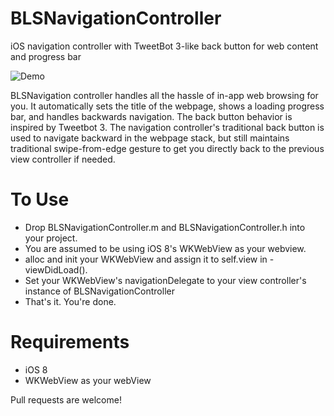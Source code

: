 BLSNavigationController
=======================

iOS navigation controller with TweetBot 3-like back button for web content and progress bar

![Demo](demo.gif)

BLSNavigation controller handles all the hassle of in-app web browsing for you. It automatically sets the title of the webpage, shows a loading progress bar, and handles backwards navigation. The back button behavior is inspired by Tweetbot 3. The navigation controller's traditional back button is used to navigate backward in the webpage stack, but still maintains traditional swipe-from-edge gesture to get you directly back to the previous view controller if needed.

To Use
========
* Drop BLSNavigationController.m and BLSNavigationController.h into your project. 
* You are assumed to be using iOS 8's WKWebView as your webview. 
* alloc and init your WKWebView and assign it to self.view in -viewDidLoad(). 
* Set your WKWebView's navigationDelegate to your view controller's instance of BLSNavigationController
* That's it. You're done.

Requirements
==============
* iOS 8
* WKWebView as your webView

Pull requests are welcome!

